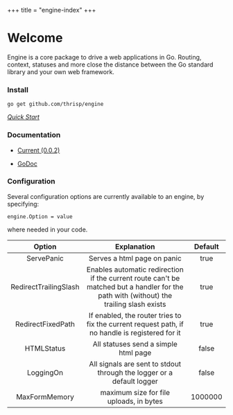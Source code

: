 +++
title = "engine-index"
+++
# Welcome

Engine is a core package to drive a web applications in Go. Routing, context, statuses and more close the distance between the Go standard library and your own web framework. 


### Install

    go get github.com/thrisp/engine

[*Quick Start*](/engine/quick)


### Documentation

- [Current (0.0.2)](/engine/documentation/0.0.2/)

- [GoDoc](https://godoc.org/github.com/thrisp/engine)


### Configuration

Several configuration options are currently available to an engine, by specifying:


    engine.Option = value 


where needed in your code.

| Option | Explanation | Default |
| :---: | :---: | :---: |
| ServePanic | Serves a html page on panic | true |
| RedirectTrailingSlash | Enables automatic redirection if the current route can't be matched but a handler for the path with (without) the trailing slash exists | true |
| RedirectFixedPath | If enabled, the router tries to fix the current request path, if no handle is registered for it | true |
| HTMLStatus | All statuses send a simple html page | false |
| LoggingOn | All signals are sent to stdout through the logger or a default logger | false |
| MaxFormMemory | maximum size for file uploads, in bytes | 1000000 |
